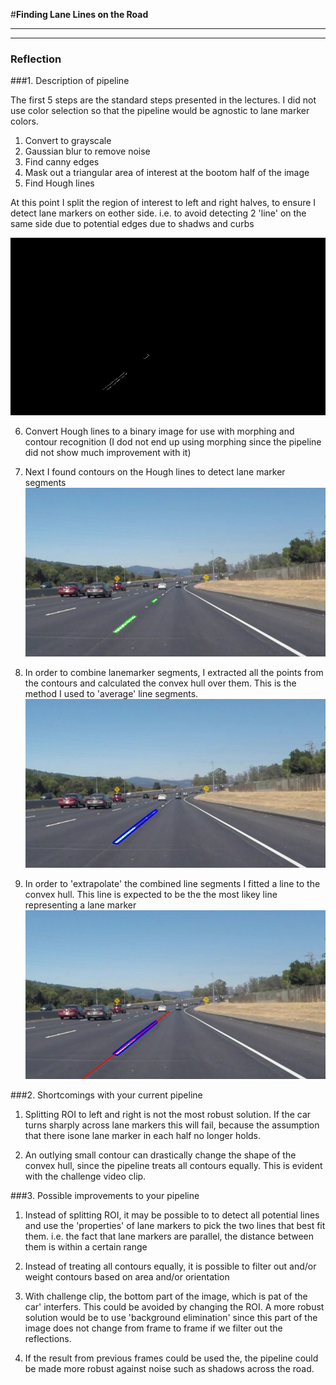 #**Finding Lane Lines on the Road** 

---

[//]: # (Image References)

[image1]: ./writeup_images/solidWhiteCurve_hlines.jpg "Hough lines"
[image2]: ./writeup_images/solidWhiteCurve_contours.jpg "Contours"
[image3]: ./writeup_images/solidWhiteCurve_convex_hull.jpg "Convex Hull"
[image4]: ./writeup_images/solidWhiteCurve_lane.jpg "Lane Marker"

---

### Reflection

###1. Description of pipeline

The first 5 steps are the standard steps presented in the lectures. 
I did not use color selection so that the pipeline would be agnostic to lane marker colors.

1. Convert to grayscale
2. Gaussian blur to remove noise
3. Find canny edges
4. Mask out a triangular area of interest at the bootom half of the image
5. Find Hough lines 

At this point I split the region of interest to left and right halves, to ensure I detect lane markers on eother side.
i.e. to avoid detecting 2 'line' on the same side due to potential edges due to shadws and curbs

![alt text][image1]

6. Convert Hough lines to a binary image for use with morphing and contour recognition
(I dod not end up using morphing since the pipeline did not show much improvement with it)

7. Next I found contours on the Hough lines to detect lane marker segments
![alt text][image2]

8. In order to combine lanemarker segments, I extracted all the points from the contours and calculated the convex hull over them.
This is the method I used to 'average' line segments.
![alt text][image3]

9. In order to 'extrapolate' the combined line segments I fitted a line to the convex hull.
This line is expected to be the the most likey line representing a lane marker
![alt text][image4]




###2. Shortcomings with your current pipeline


1. Splitting ROI to left and right is not the most robust solution. 
If the car turns sharply across lane markers this will fail, because the assumption that there isone lane marker in each half no longer holds.

2. An outlying small contour can drastically change the shape of the convex hull, since the pipeline treats all contours equally. 
This is evident with the challenge video clip.


###3. Possible improvements to your pipeline

1. Instead of splitting ROI, it may be possible to to detect all potential lines and use the 'properties' of  lane markers to pick the two lines that best fit them.
i.e. the fact that lane markers are parallel, the distance between them is within a certain range

2. Instead of treating all contours equally, it is possible to filter out and/or weight contours based on area and/or orientation

3. With challenge clip, the bottom part of the image, which is pat of the car' interfers. This could be avoided by changing the ROI.
A more robust solution would be to use 'background elimination' since this part of the image does not change from frame to frame if we filter out the reflections.

4. If the result from previous frames could be used the, the pipeline could be made more robust against noise such as shadows across the road.
